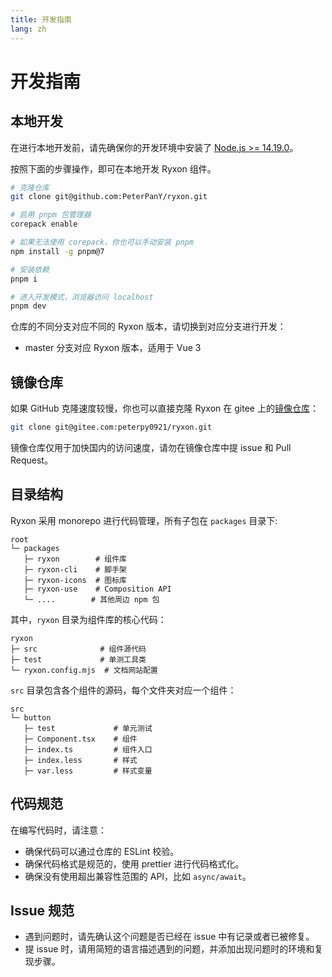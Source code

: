 ```yaml
---
title: 开发指南
lang: zh
---
```


# 开发指南

## 本地开发

在进行本地开发前，请先确保你的开发环境中安装了 [Node.js >= 14.19.0](https://nodejs.org)。

按照下面的步骤操作，即可在本地开发 Ryxon 组件。

```bash
# 克隆仓库
git clone git@github.com:PeterPanY/ryxon.git

# 启用 pnpm 包管理器
corepack enable

# 如果无法使用 corepack，你也可以手动安装 pnpm
npm install -g pnpm@7

# 安装依赖
pnpm i

# 进入开发模式，浏览器访问 localhost
pnpm dev
```

仓库的不同分支对应不同的 Ryxon 版本，请切换到对应分支进行开发：

- master 分支对应 Ryxon 版本，适用于 Vue 3

## 镜像仓库

如果 GitHub 克隆速度较慢，你也可以直接克隆 Ryxon 在 gitee 上的[镜像仓库](https://gitee.com/peterpy0921/ryxon)：

```bash
git clone git@gitee.com:peterpy0921/ryxon.git
```

镜像仓库仅用于加快国内的访问速度，请勿在镜像仓库中提 issue 和 Pull Request。

## 目录结构

Ryxon 采用 monorepo 进行代码管理，所有子包在 `packages` 目录下:

```
root
└─ packages
   ├─ ryxon        # 组件库
   ├─ ryxon-cli    # 脚手架
   ├─ ryxon-icons  # 图标库
   ├─ ryxon-use    # Composition API
   └─ ....        # 其他周边 npm 包
```

其中，`ryxon` 目录为组件库的核心代码：

```
ryxon
├─ src              # 组件源代码
├─ test             # 单测工具类
└─ ryxon.config.mjs  # 文档网站配置
```

`src` 目录包含各个组件的源码，每个文件夹对应一个组件：

```
src
└─ button
   ├─ test             # 单元测试
   ├─ Component.tsx    # 组件
   ├─ index.ts         # 组件入口
   ├─ index.less       # 样式
   ├─ var.less         # 样式变量
```

## 代码规范

在编写代码时，请注意：

- 确保代码可以通过仓库的 ESLint 校验。
- 确保代码格式是规范的，使用 prettier 进行代码格式化。
- 确保没有使用超出兼容性范围的 API，比如 `async/await`。

## Issue 规范

- 遇到问题时，请先确认这个问题是否已经在 issue 中有记录或者已被修复。
- 提 issue 时，请用简短的语言描述遇到的问题，并添加出现问题时的环境和复现步骤。
